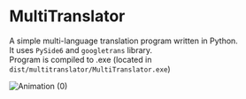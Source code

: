 # MultiTranslator

A simple multi-language translation program written in Python.   
It uses `PySide6` and `googletrans` library.  
Program is compiled to .exe (located in `dist/multitranslator/MultiTranslator.exe`)  


![Animation (0)](https://user-images.githubusercontent.com/39278140/173349553-729cd8ea-eb22-42f6-bb42-b58a48b138bc.gif)
